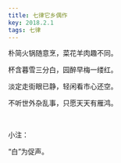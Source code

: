 ```yaml
---
title: 七律它乡偶作
key: 2018.2.1
tags: 七律
---
```


朴简火锅随意烹，菜花羊肉趣不同。

杯含暮雪三分白，园醉早梅一缕红。

淡定走街眼已静，轻闲看市心还空。

不听世外杂乱事，只愿天天有雁鸿。

</br>

小注：

“白”为促声。

</br>

